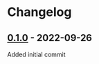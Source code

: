 # Changelog

## [0.1.0] - 2022-09-26
Added initial commit

[0.1.0]: ps://github.com/incetarik/fp-ts-stream
